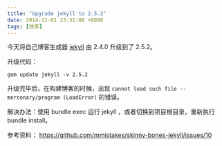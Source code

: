 ```yaml
---
title: "Upgrade jekyll to 2.5.2"
date: 2014-12-01 23:31:00 +0800
tags: [效率]
---
```



今天将自己博客生成器 [jekyll](!https://github.com/jekyll/jekyll) 由 2.4.0 升级到了 2.5.2。

升级代码：

```
gem update jekyll -v 2.5.2
```

升级完毕后，在构建博客的时候，出现 ` cannot load such file -- mercenary/program (LoadError) ` 的错误。

解决办法：使用 bundle exec 运行 jekyll ，或者切换到项目根目录，重新执行 bundle install。

参考资料： https://github.com/mmistakes/skinny-bones-jekyll/issues/10
